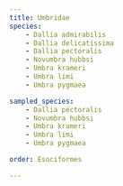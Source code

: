 ```yaml
---
title: Umbridae
species:
    - Dallia admirabilis
    - Dallia delicatissima
    - Dallia pectoralis
    - Novumbra hubbsi
    - Umbra krameri
    - Umbra limi
    - Umbra pygmaea

sampled_species:
    - Dallia pectoralis
    - Novumbra hubbsi
    - Umbra krameri
    - Umbra limi
    - Umbra pygmaea

order: Esociformes

---
```

